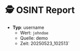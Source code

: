 # 🕵️ OSINT Report

- **Typ**: username
  - Wert: `johndoe`
  - Quelle: demo
  - Zeit: 20250523_102513`

